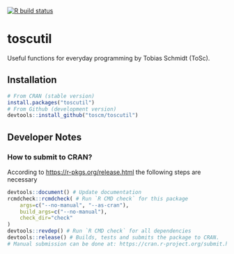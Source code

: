 <!-- badges: start -->
[![R build status](https://github.com/toscm/toscutil/workflows/R-CMD-check/badge.svg)](https://github.com/toscm/toscutil/actions)
<!-- badges: end -->

# toscutil

Useful functions for everyday programming by Tobias Schmidt (ToSc).

## Installation

```R
# From CRAN (stable version)
install.packages("toscutil")
# From Github (development version)
devtools::install_github("toscm/toscutil")
```

## Developer Notes

### How to submit to CRAN?

According to <https://r-pkgs.org/release.html> the following steps are necessary

```R
devtools::document() # Update documentation
rcmdcheck::rcmdcheck( # Run `R CMD check` for this package
    args=c("--no-manual", "--as-cran"),
    build_args=c("--no-manual"),
    check_dir="check"
)
devtools::revdep() # Run `R CMD check` for all dependencies
devtools::release() # Builds, tests and submits the package to CRAN.
# Manual submission can be done at: https://cran.r-project.org/submit.html
```
